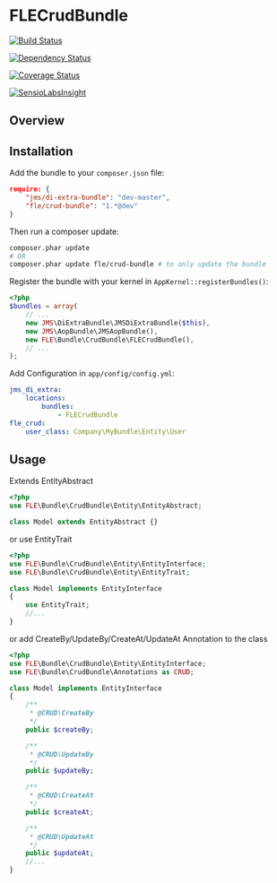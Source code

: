 FLECrudBundle
====================

[![Build Status](https://travis-ci.org/flecomte/CrudBundle.svg)](https://travis-ci.org/flecomte/CrudBundle)

[![Dependency Status](https://www.versioneye.com/user/projects/53d7891b3648f468870002ad/badge.svg)](https://www.versioneye.com/user/projects/53d7891b3648f468870002ad)

[![Coverage Status](https://coveralls.io/repos/flecomte/CrudBundle/badge.png)](https://coveralls.io/r/flecomte/CrudBundle)

[![SensioLabsInsight](https://insight.sensiolabs.com/projects/84a5360f-3171-4bd3-be6b-9f17009a74cd/small.png)](https://insight.sensiolabs.com/projects/84a5360f-3171-4bd3-be6b-9f17009a74cd)

Overview
--------


Installation
------------

Add the bundle to your `composer.json` file:
```json
require: {
    "jms/di-extra-bundle": "dev-master",
    "fle/crud-bundle": "1.*@dev"
}
```

Then run a composer update:

```bash
composer.phar update
# OR
composer.phar update fle/crud-bundle # to only update the bundle
```

Register the bundle with your kernel in `AppKernel::registerBundles()`:
```php
<?php
$bundles = array(
    // ...
    new JMS\DiExtraBundle\JMSDiExtraBundle($this),
    new JMS\AopBundle\JMSAopBundle(),
    new FLE\Bundle\CrudBundle\FLECrudBundle(),
    // ...
);
```

Add Configuration in `app/config/config.yml`:
```yaml
jms_di_extra:
    locations:
        bundles:
            - FLECrudBundle
fle_crud:
    user_class: Company\MyBundle\Entity\User
```


Usage
-----
Extends EntityAbstract
```php
<?php
use FLE\Bundle\CrudBundle\Entity\EntityAbstract;

class Model extends EntityAbstract {}
```

or use EntityTrait
```php
<?php
use FLE\Bundle\CrudBundle\Entity\EntityInterface;
use FLE\Bundle\CrudBundle\Entity\EntityTrait;

class Model implements EntityInterface
{
    use EntityTrait;
    //...
}
```

or add CreateBy/UpdateBy/CreateAt/UpdateAt Annotation to the class
```php
<?php
use FLE\Bundle\CrudBundle\Entity\EntityInterface;
use FLE\Bundle\CrudBundle\Annotations as CRUD;

class Model implements EntityInterface
{
    /**
     * @CRUD\CreateBy
     */
    public $createBy;

    /**
     * @CRUD\UpdateBy
     */
    public $updateBy;

    /**
     * @CRUD\CreateAt
     */
    public $createAt;

    /**
     * @CRUD\UpdateAt
     */
    public $updateAt;
    //...
}
```